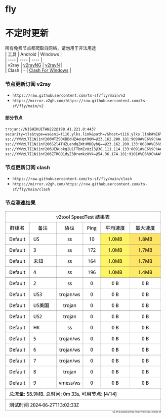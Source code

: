 # fly
# 不定时更新
所有免费节点都爬取自网络，请勿用于非法用途  
|  工具  | Android  | Windows  |  
|  ----  | ----   | ----  |  
| v2ray  | [v2rayNG](https://github.com/2dust/v2rayNG/releases) | [v2rayN](https://github.com/2dust/v2rayN/releases) |  
| Clash  | - | [Clash For Windows](https://github.com/2dust/clashN/releases) | 
  
### 节点更新订阅  v2ray
- `https://raw.githubusercontent.com/ts-sf/fly/main/v2`  
- `https://mirror.v2gh.com/https://raw.githubusercontent.com/ts-sf/fly/main/v2`  

#### 部分节点  
``` 
trojan://NISHIKUITAN222@198.41.221.0:443?security=tls&type=ws&sni=t116.ylks.link&path=/&host=t116.ylks.link#%E6%9C%AA%E7%9F%A52
ss://YWVzLTI1Ni1nY206WTZSOXBBdHZ4eHptR0M=@23.162.200.181:9090#%E6%9C%AA%E7%9F%A53%201.9MB%2Fs
ss://YWVzLTI1Ni1nY206S2l4THZLendqZWtHMDBybQ==@23.162.200.133:8080#%E6%9C%AA%E7%9F%A54%202.0MB%2Fs
ss://YWVzLTI1Ni1nY206UENubkg2U1FTbmZvUzI3@38.111.114.133:8091#%E6%9C%AA%E7%9F%A55%202.0MB%2Fs
ss://YWVzLTI1Ni1nY206ZTRGQ1dyZ3BramkzUVk=@54.36.174.181:9101#%E6%9C%AA%E7%9F%A56%201.8MB%2Fs
```
### 节点更新订阅  clash
- `https://raw.githubusercontent.com/ts-sf/fly/main/clash`  
- `https://mirror.v2gh.com/https://raw.githubusercontent.com/ts-sf/fly/main/clash`  

### 节点测速结果
![image](traffic.png)
